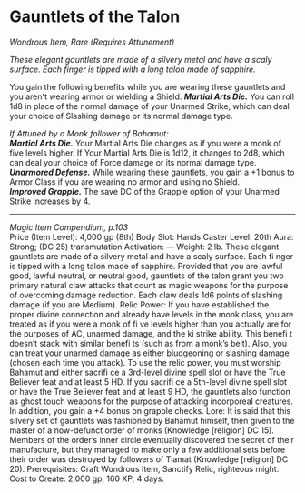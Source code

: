 # Gauntlets of the Talon
*Wondrous Item, Rare (Requires Attunement)*

*These elegant gauntlets are made of a silvery metal and have a scaly surface. Each finger is tipped with a long talon made of sapphire.*

You gain the following benefits while you are wearing these gauntlets and you aren't wearing armor or wielding a Shield.
***Martial Arts Die.*** You can roll 1d8 in place of the normal damage of your Unarmed Strike, which can deal your choice of Slashing damage or its normal damage type.  

*If Attuned by a Monk follower of Bahamut:*  
***Martial Arts Die.*** Your Martial Arts Die changes as if you were a monk of five levels higher. If Your Martial Arts Die is 1d12, it changes to 2d8, which can deal your choice of Force damage or its normal damage type.  
***Unarmored Defense.*** While wearing these gauntlets, you gain a +1 bonus to Armor Class if you are wearing no armor and using no Shield.  
***Improved Grapple.*** The save DC of the Grapple option of your Unarmed Strike increases by 4.



---
*Magic Item Compendium, p.103*  
Price (Item Level): 4,000 gp (8th)
Body Slot: Hands
Caster Level: 20th
Aura: Strong; (DC 25) transmutation
Activation: —
Weight: 2 lb.
These elegant gauntlets are made of a silvery
metal and have a scaly surface. Each fi nger is
tipped with a long talon made of sapphire.
Provided that you are lawful good, lawful
neutral, or neutral good, gauntlets of the
talon grant you two primary natural claw
attacks that count as magic weapons
for the purpose of overcoming damage
reduction. Each claw deals 1d6 points of
slashing damage (if you are Medium).
Relic Power: If you have established
the proper divine connection and already
have levels in the monk class, you are
treated as if you were a monk of fi ve
levels higher than you actually are for the
purposes of AC, unarmed damage, and
the ki strike ability. This benefi t doesn’t
stack with similar benefi ts (such as from
a monk’s belt). Also, you can treat your
unarmed damage as either bludgeoning
or slashing damage (chosen each time
you attack).
To use the relic power, you must
worship Bahamut and either sacrifi ce
a 3rd-level divine spell slot or have the
True Believer feat and at least 5 HD. If
you sacrifi ce a 5th-level divine spell slot
or have the True Believer feat and at least
9 HD, the gauntlets also function as ghost
touch weapons for the purpose of attacking
incorporeal creatures. In addition, you
gain a +4 bonus on grapple checks.
Lore: It is said that this silvery set
of gauntlets was fashioned by Bahamut
himself, then given to the master of a
now-defunct order of monks (Knowledge
[religion] DC 15).
Members of the order’s inner circle
eventually discovered the secret of their
manufacture, but they managed to make
only a few additional sets before their
order was destroyed by followers of Tiamat
(Knowledge [religion] DC 20).
Prerequisites: Craft Wondrous Item,
Sanctify Relic, righteous might.
Cost to Create: 2,000 gp, 160 XP, 4 days.